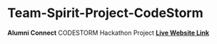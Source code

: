# Team-Spirit-Project-CodeStorm
**Alumni Connect** CODESTORM Hackathon Project 
[**Live Website Link**](https://houseofspirits.github.io/CDS128-TeamSpirit/)
